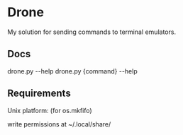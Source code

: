 # Drone
    
My solution for sending commands to terminal emulators.

## Docs

drone.py --help
drone.py {command} --help

## Requirements

Unix platform: (for os.mkfifo)

write permissions at ~/.local/share/

